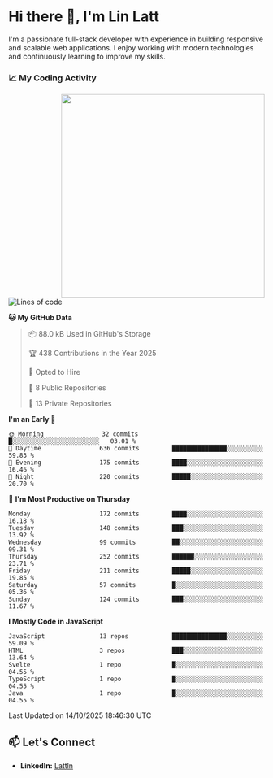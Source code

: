 # Hi there 👋, I'm Lin Latt

I'm a passionate full-stack developer with experience in building responsive and scalable web applications. I enjoy working with modern technologies and continuously learning to improve my skills.

### 📈 My Coding Activity 
<img src="https://github.com/user-attachments/assets/6cec4854-3eec-4600-9120-9be1d3cb2bfe"  width="400px" align="right">

<!--START_SECTION:waka-->
![Lines of code](https://img.shields.io/badge/From%20Hello%20World%20I%27ve%20Written-461.4%20thousand%20lines%20of%20code-blue)

**🐱 My GitHub Data** 

> 📦 88.0 kB Used in GitHub's Storage 
 > 
> 🏆 438 Contributions in the Year 2025
 > 
> 💼 Opted to Hire
 > 
> 📜 8 Public Repositories 
 > 
> 🔑 13 Private Repositories 
 > 
**I'm an Early 🐤** 

```text
🌞 Morning                32 commits          █░░░░░░░░░░░░░░░░░░░░░░░░   03.01 % 
🌆 Daytime                636 commits         ███████████████░░░░░░░░░░   59.83 % 
🌃 Evening                175 commits         ████░░░░░░░░░░░░░░░░░░░░░   16.46 % 
🌙 Night                  220 commits         █████░░░░░░░░░░░░░░░░░░░░   20.70 % 
```
📅 **I'm Most Productive on Thursday** 

```text
Monday                   172 commits         ████░░░░░░░░░░░░░░░░░░░░░   16.18 % 
Tuesday                  148 commits         ███░░░░░░░░░░░░░░░░░░░░░░   13.92 % 
Wednesday                99 commits          ██░░░░░░░░░░░░░░░░░░░░░░░   09.31 % 
Thursday                 252 commits         ██████░░░░░░░░░░░░░░░░░░░   23.71 % 
Friday                   211 commits         █████░░░░░░░░░░░░░░░░░░░░   19.85 % 
Saturday                 57 commits          █░░░░░░░░░░░░░░░░░░░░░░░░   05.36 % 
Sunday                   124 commits         ███░░░░░░░░░░░░░░░░░░░░░░   11.67 % 
```


**I Mostly Code in JavaScript** 

```text
JavaScript               13 repos            ███████████████░░░░░░░░░░   59.09 % 
HTML                     3 repos             ███░░░░░░░░░░░░░░░░░░░░░░   13.64 % 
Svelte                   1 repo              █░░░░░░░░░░░░░░░░░░░░░░░░   04.55 % 
TypeScript               1 repo              █░░░░░░░░░░░░░░░░░░░░░░░░   04.55 % 
Java                     1 repo              █░░░░░░░░░░░░░░░░░░░░░░░░   04.55 % 
```




 Last Updated on 14/10/2025 18:46:30 UTC
<!--END_SECTION:waka-->

## 📫 Let's Connect

- **LinkedIn:** [Lattln](https://linkedin.com/in/lin-latt)
<!-- - **Portfolio:** [Your Portfolio](https://yourportfolio.com) -->
